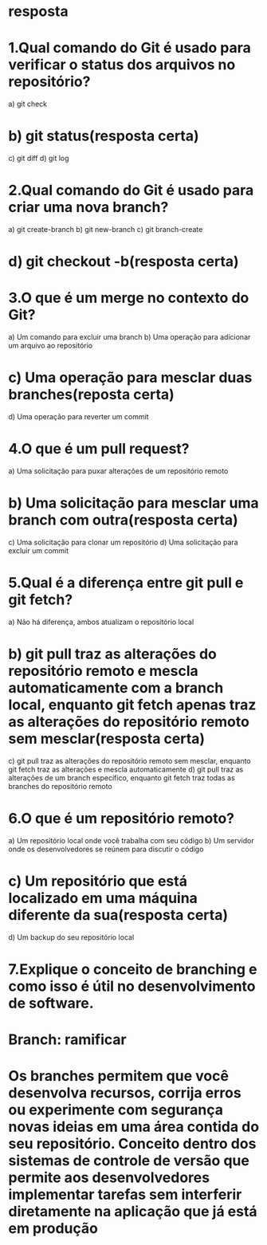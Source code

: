 # resposta

# 1.Qual comando do Git é usado para verificar o status dos arquivos no repositório?
a) git check
# b) git status(resposta certa)
c) git diff
d) git log

# 2.Qual comando do Git é usado para criar uma nova branch?
a) git create-branch
b) git new-branch
c) git branch-create
# d) git checkout -b(resposta certa)


# 3.O que é um merge no contexto do Git?
a) Um comando para excluir uma branch
b) Uma operação para adicionar um arquivo ao repositório
# c) Uma operação para mesclar duas branches(reposta certa)
d) Uma operação para reverter um commit


# 4.O que é um pull request?
a) Uma solicitação para puxar alterações de um repositório remoto
# b) Uma solicitação para mesclar uma branch com outra(resposta certa)
c) Uma solicitação para clonar um repositório
d) Uma solicitação para excluir um commit


# 5.Qual é a diferença entre git pull e git fetch?
a) Não há diferença, ambos atualizam o repositório local
# b) git pull traz as alterações do repositório remoto e mescla automaticamente com a branch local, enquanto git fetch apenas traz as alterações do repositório remoto sem mesclar(resposta certa)
c) git pull traz as alterações do repositório remoto sem mesclar, enquanto git fetch traz as alterações e mescla automaticamente
d) git pull traz as alterações de um branch específico, enquanto git fetch traz todas as branches do repositório remoto


# 6.O que é um repositório remoto?
a) Um repositório local onde você trabalha com seu código
b) Um servidor onde os desenvolvedores se reúnem para discutir o código
# c) Um repositório que está localizado em uma máquina diferente da sua(resposta certa)
d) Um backup do seu repositório local


# 7.Explique o conceito de branching e como isso é útil no desenvolvimento de software.
# Branch: ramificar
# Os branches permitem que você desenvolva recursos, corrija erros ou experimente com segurança novas ideias em uma área contida do seu repositório. Conceito dentro dos sistemas de controle de versão que permite aos desenvolvedores implementar tarefas sem interferir diretamente na aplicação que já está em produção 
